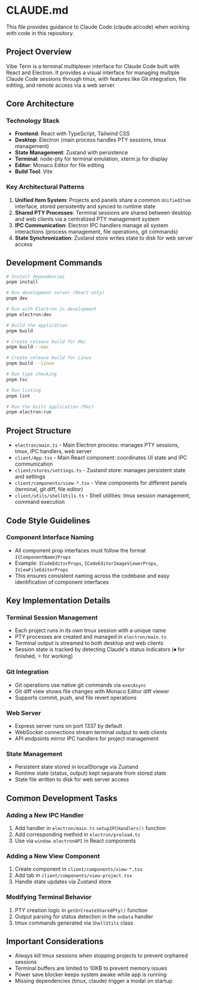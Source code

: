 # CLAUDE.md

This file provides guidance to Claude Code (claude.ai/code) when working with code in this repository.

## Project Overview

Vibe Term is a terminal multiplexer interface for Claude Code built with React and Electron. It provides a visual interface for managing multiple Claude Code sessions through tmux, with features like Git integration, file editing, and remote access via a web server.

## Core Architecture

### Technology Stack

- **Frontend**: React with TypeScript, Tailwind CSS
- **Desktop**: Electron (main process handles PTY sessions, tmux management)
- **State Management**: Zustand with persistence
- **Terminal**: node-pty for terminal emulation, xterm.js for display
- **Editor**: Monaco Editor for file editing
- **Build Tool**: Vite

### Key Architectural Patterns

1. **Unified Item System**: Projects and panels share a common `UnifiedItem` interface, stored persistently and synced to runtime state
2. **Shared PTY Processes**: Terminal sessions are shared between desktop and web clients via a centralized PTY management system
3. **IPC Communication**: Electron IPC handlers manage all system interactions (process management, file operations, git commands)
4. **State Synchronization**: Zustand store writes state to disk for web server access

## Development Commands

```bash
# Install dependencies
pnpm install

# Run development server (React only)
pnpm dev

# Run with Electron in development
pnpm electron:dev

# Build the application
pnpm build

# Create release build for Mac
pnpm build --mac

# Create release build for Linux
pnpm build --linux

# Run type checking
pnpm tsc

# Run linting
pnpm lint

# Run the built application (Mac)
pnpm electron:run
```

## Project Structure

- `electron/main.ts` - Main Electron process: manages PTY sessions, tmux, IPC handlers, web server
- `client/App.tsx` - Main React component: coordinates UI state and IPC communication
- `client/stores/settings.ts` - Zustand store: manages persistent state and settings
- `client/components/view-*.tsx` - View components for different panels (terminal, git diff, file editor)
- `client/utils/shellUtils.ts` - Shell utilities: tmux session management, command execution

## Code Style Guidelines

### Component Interface Naming

- All component prop interfaces must follow the format `I{ComponentName}Props`
- Example: `ICodeEditorProps`, `ICodeEditorImageViewerProps`, `IViewFileEditorProps`
- This ensures consistent naming across the codebase and easy identification of component interfaces

## Key Implementation Details

### Terminal Session Management

- Each project runs in its own tmux session with a unique name
- PTY processes are created and managed in `electron/main.ts`
- Terminal output is streamed to both desktop and web clients
- Session state is tracked by detecting Claude's status indicators (⏺ for finished, ✳ for working)

### Git Integration

- Git operations use native git commands via `execAsync`
- Git diff view shows file changes with Monaco Editor diff viewer
- Supports commit, push, and file revert operations

### Web Server

- Express server runs on port 1337 by default
- WebSocket connections stream terminal output to web clients
- API endpoints mirror IPC handlers for project management

### State Management

- Persistent state stored in localStorage via Zustand
- Runtime state (status, output) kept separate from stored state
- State file written to disk for web server access

## Common Development Tasks

### Adding a New IPC Handler

1. Add handler in `electron/main.ts` `setupIPCHandlers()` function
2. Add corresponding method in `electron/preload.ts`
3. Use via `window.electronAPI` in React components

### Adding a New View Component

1. Create component in `client/components/view-*.tsx`
2. Add tab in `client/components/view-project.tsx`
3. Handle state updates via Zustand store

### Modifying Terminal Behavior

1. PTY creation logic in `getOrCreateSharedPty()` function
2. Output parsing for status detection in the `onData` handler
3. tmux commands generated via `ShellUtils` class

## Important Considerations

- Always kill tmux sessions when stopping projects to prevent orphaned sessions
- Terminal buffers are limited to 10KB to prevent memory issues
- Power save blocker keeps system awake while app is running
- Missing dependencies (tmux, claude) trigger a modal on startup
